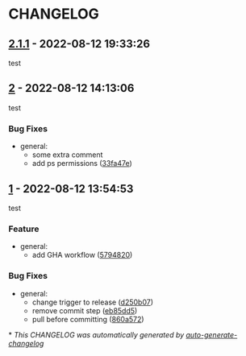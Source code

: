# CHANGELOG

## [2.1.1](https://github.com/gruebel/changelog-test/releases/tag/2.1.1) - 2022-08-12 19:33:26

test

## [2](https://github.com/gruebel/changelog-test/releases/tag/2) - 2022-08-12 14:13:06

test

### Bug Fixes

- general:
  - some extra comment
  - add ps permissions ([33fa47e](https://github.com/gruebel/changelog-test/commit/33fa47e4dbba55f1a4153dcba1b111e7cff4cb77))

## [1](https://github.com/gruebel/changelog-test/releases/tag/1) - 2022-08-12 13:54:53

test

### Feature

- general:
  - add GHA workflow ([5794820](https://github.com/gruebel/changelog-test/commit/579482058f39e8072f6fcab96033e906345cba5e))

### Bug Fixes

- general:
  - change trigger to release ([d250b07](https://github.com/gruebel/changelog-test/commit/d250b07d4118cd98eb9b33f00da94441c8d7c6c1))
  - remove commit step ([eb85dd5](https://github.com/gruebel/changelog-test/commit/eb85dd5c65f6d1435221286c1cdc1d3fc01b4214))
  - pull before committing ([860a572](https://github.com/gruebel/changelog-test/commit/860a572075c419360e6a8f82a38b96825d0198fe))

\* *This CHANGELOG was automatically generated by [auto-generate-changelog](https://github.com/BobAnkh/auto-generate-changelog)*
